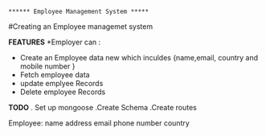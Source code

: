     ****** Employee Management System *****

#Creating an Employee managemet system


**FEATURES**
*Employer can :
* Create an Employee data new  which inculdes {name,email, country and mobile number }
 * Fetch employee data
*  update emplyee Records
*  Delete  employee Records 


**TODO**
. Set up mongoose
.Create Schema
.Create routes


Employee:
 name
 address
 email
 phone number
 country